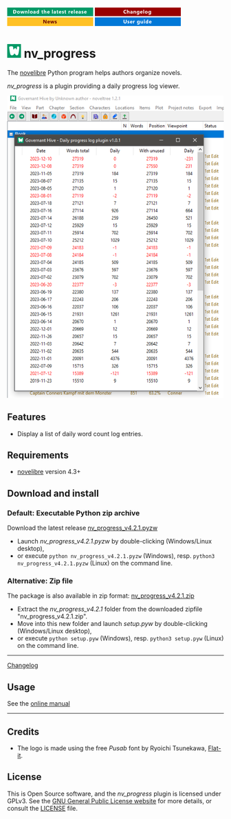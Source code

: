 [![Download the latest release](docs/img/download-button.png)](https://github.com/peter88213/nv_progress/raw/main/dist/nv_progress_v4.2.1.pyzw)
[![Changelog](docs/img/changelog-button.png)](docs/changelog.md)
[![News](docs/img/news-button.png)](https://github.com/peter88213/novelibre/discussions/1)
[![Online help](docs/img/help-button.png)](docs/usage.md)


# ![W](icons/wLogo32.png) nv_progress

The [novelibre](https://github.com/peter88213/novelibre/) Python program helps authors organize novels.  

*nv_progress* is a plugin providing a daily progress log viewer. 

![Screenshot](docs/Screenshots/screen01.png)

## Features

- Display a list of daily word count log entries.

## Requirements

- [novelibre](https://github.com/peter88213/novelibre/) version 4.3+

## Download and install

### Default: Executable Python zip archive

Download the latest release [nv_progress_v4.2.1.pyzw](https://github.com/peter88213/nv_progress/raw/main/dist/nv_progress_v4.2.1.pyzw)

- Launch *nv_progress_v4.2.1.pyzw* by double-clicking (Windows/Linux desktop),
- or execute `python nv_progress_v4.2.1.pyzw` (Windows), resp. `python3 nv_progress_v4.2.1.pyzw` (Linux) on the command line.

### Alternative: Zip file

The package is also available in zip format: [nv_progress_v4.2.1.zip](https://github.com/peter88213/nv_progress/raw/main/dist/nv_progress_v4.2.1.zip)

- Extract the *nv_progress_v4.2.1* folder from the downloaded zipfile "nv_progress_v4.2.1.zip".
- Move into this new folder and launch *setup.pyw* by double-clicking (Windows/Linux desktop), 
- or execute `python setup.pyw` (Windows), resp. `python3 setup.pyw` (Linux) on the command line.

---

[Changelog](docs/changelog.md)

## Usage

See the [online manual](docs/usage.md)

---

## Credits

- The logo is made using the free *Pusab* font by Ryoichi Tsunekawa, [Flat-it](http://flat-it.com/).

## License

This is Open Source software, and the *nv_progress* plugin is licensed under GPLv3. See the
[GNU General Public License website](https://www.gnu.org/licenses/gpl-3.0.en.html) for more
details, or consult the [LICENSE](https://github.com/peter88213/nv_progress/blob/main/LICENSE) file.
